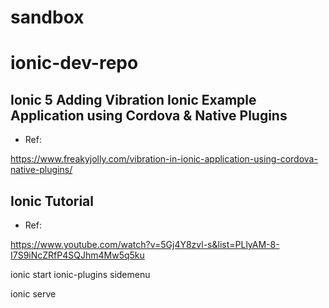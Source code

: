 # sandbox


# ionic-dev-repo
## Ionic 5 Adding Vibration Ionic Example Application using Cordova & Native Plugins

- Ref:

https://www.freakyjolly.com/vibration-in-ionic-application-using-cordova-native-plugins/


## Ionic Tutorial

- Ref:

https://www.youtube.com/watch?v=5Gj4Y8zvl-s&list=PLlyAM-8-I7S9iNcZRfP4SQJhm4Mw5q5ku


ionic start ionic-plugins sidemenu

ionic serve








